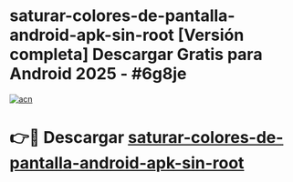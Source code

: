 # saturar-colores-de-pantalla-android-apk-sin-root  [Versión completa] Descargar Gratis para Android 2025 - #6g8je

[![acn](https://github.com/user-attachments/assets/0f9c940e-d8b0-45ae-aac7-cd30a18b3e1c)](https://apps.freeplayer.one?title=saturar-colores-de-pantalla-android-apk-sin-root&ref=9F)

# 👉🔴 Descargar [saturar-colores-de-pantalla-android-apk-sin-root](https://apps.freeplayer.one?title=saturar-colores-de-pantalla-android-apk-sin-root&ref=9F)